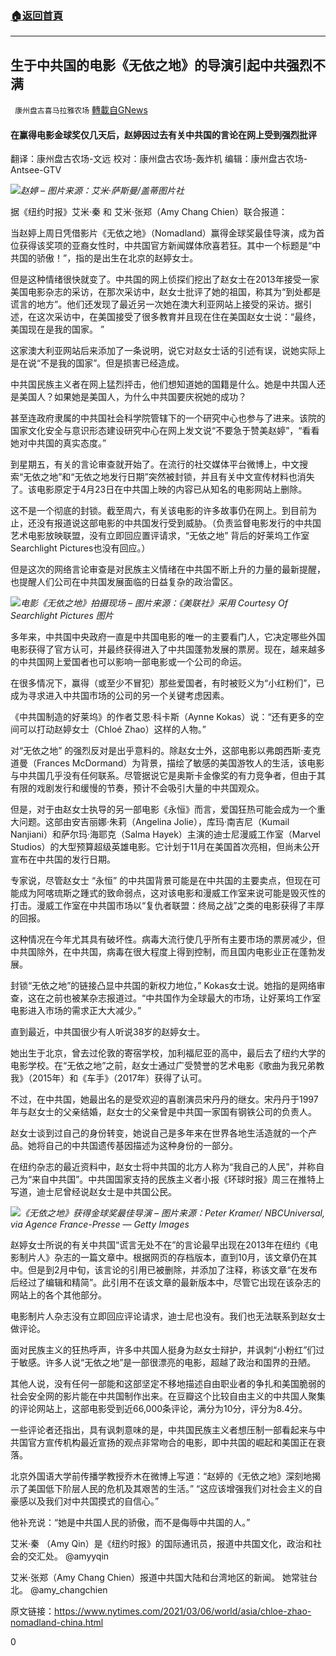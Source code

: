 ###  [:house:返回首頁](https://github.com/ourhimalayas/txt)
---

## 生于中共国的电影《无依之地》的导演引起中共强烈不满
` 康州盘古喜马拉雅农场` [轉載自GNews](https://gnews.org/zh-hans/960800/)

#### 在赢得电影金球奖仅几天后，赵婷因过去有关中共国的言论在网上受到强烈批评

翻译：康州盘古农场-文远
校对：康州盘古农场-轰炸机
编辑：康州盘古农场-Antsee-GTV

![]()![](https://gnews.org/wp-content/uploads/2021/03/Screen-Shot-2021-03-09-at-14.24.00.png)*赵婷 – 图片来源：艾米·萨斯曼/盖蒂图片社*

据《纽约时报》艾米·秦 和 艾米·张郑（Amy Chang Chien）联合报道：

当赵婷上周日凭借影片《无依之地》（Nomadland）赢得金球奖最佳导演，成为首位获得该奖项的亚裔女性时，中共国官方新闻媒体欣喜若狂。其中一个标题是“中共国的骄傲！”，指的是出生在北京的赵婷女士。

但是这种情绪很快就变了。中共国的网上侦探们挖出了赵女士在2013年接受一家美国电影杂志的采访，在那次采访中，赵女士批评了她的祖国，称其为“到处都是谎言的地方”。他们还发现了最近另一次她在澳大利亚网站上接受的采访。据引述，在这次采访中，在美国接受了很多教育并且现在住在美国赵女士说：“最终，美国现在是我的国家。 ”

这家澳大利亚网站后来添加了一条说明，说它对赵女士话的引述有误，说她实际上是在说“不是我的国家”。但是损害已经造成。

中共国民族主义者在网上猛烈抨击，他们想知道她的国籍是什么。她是中共国人还是美国人？如果她是美国人，为什么中共国要庆祝她的成功？

甚至连政府隶属的中共国社会科学院管辖下的一个研究中心也参与了进来。该院的国家文化安全与意识形态建设研究中心在网上发文说“不要急于赞美赵婷”，“看看她对中共国的真实态度。”

到星期五，有关的言论审查就开始了。在流行的社交媒体平台微博上，中文搜索“无依之地”和“无依之地发行日期”突然被封锁，并且有关中文宣传材料也消失了。该电影原定于4月23日在中共国上映的内容已从知名的电影网站上删除。

这不是一个彻底的封锁。截至周六，有关该电影的许多故事仍在网上。到目前为止，还没有报道说这部电影的中共国发行受到威胁。（负责监督电影发行的中共国艺术电影放映联盟，没有立即回应置评请求，“无依之地” 背后的好莱坞工作室Searchlight Pictures也没有回应。）

但是这次的网络言论审查是对民族主义情绪在中共国不断上升的力量的最新提醒，也提醒人们公司在中共国发展面临的日益复杂的政治雷区。

![]()![](https://gnews.org/wp-content/uploads/2021/03/Screen-Shot-2021-03-09-at-14.25.00.png)*电影《无依之地》拍摄现场 – 图片来源：《美联社》采用 Courtesy Of Searchlight Pictures 图片*

多年来，中共国中央政府一直是中共国电影的唯一的主要看门人，它决定哪些外国电影获得了官方认可，并最终获得进入了中共国蓬勃发展的票房。现在，越来越多的中共国网上爱国者也可以影响一部电影或一个公司的命运。

在很多情况下，赢得（或至少不冒犯）那些爱国者，有时被贬义为“小红粉们”，已成为寻求进入中共国市场的公司的另一个关键考虑因素。

《中共国制造的好莱坞》的作者艾恩·科卡斯（Aynne Kokas）说：“还有更多的空间可以打动赵婷女士（Chloé Zhao）这样的人物。”

对“无依之地” 的强烈反对是出乎意料的。除赵女士外，这部电影以弗朗西斯·麦克道曼（Frances McDormand）为背景，描绘了敏感的美国游牧人的生活，该电影与中共国几乎没有任何联系。尽管据说它是奥斯卡金像奖的有力竞争者，但由于其有限的戏剧发行和缓慢的节奏，预计不会吸引大量的中共国观众。

但是，对于由赵女士执导的另一部电影《永恒》而言，爱国狂热可能会成为一个重大问题。这部由安吉丽娜·朱莉（Angelina Jolie），库玛·南吉尼（Kumail Nanjiani）和萨尔玛·海耶克（Salma Hayek）主演的迪士尼漫威工作室（Marvel Studios）的大型预算超级英雄电影。它计划于11月在美国首次亮相，但尚未公开宣布在中共国的发行日期。

专家说，尽管赵女士 “永恒” 的中共国背景可能是在中共国的主要卖点，但现在可能成为阿喀琉斯之踵式的致命弱点，这对该电影和漫威工作室来说可能是毁灭性的打击。漫威工作室在中共国市场以“复仇者联盟：终局之战”之类的电影获得了丰厚的回报。

这种情况在今年尤其具有破坏性。病毒大流行使几乎所有主要市场的票房减少，但中共国除外，在中共国，病毒在很大程度上得到控制，而且国内电影业正在蓬勃发展。

封锁“无依之地”的链接凸显中共国的新权力地位，” Kokas女士说。她指的是网络审查，这在之前也被某杂志报道过。“中共国作为全球最大的市场，让好莱坞工作室电影进入市场的需求正大大减少。”

直到最近，中共国很少有人听说38岁的赵婷女士。

她出生于北京，曾去过伦敦的寄宿学校，加利福尼亚的高中，最后去了纽约大学的电影学校。在“无依之地”之前，赵女士通过广受赞誉的艺术电影《歌曲为我兄弟教我》（2015年）和《车手》（2017年）获得了认可。

不过，在中共国，她最出名的是受欢迎的喜剧演员宋丹丹的继女。宋丹丹于1997年与赵女士的父亲结婚，赵女士的父亲曾是中共国一家国有钢铁公司的负责人。

赵女士谈到过自己的身份转变，她说自己是多年来在世界各地生活造就的一个产品。她将自己的中共国遗传基因描述为这种身份的一部分。

在纽约杂志的最近资料中，赵女士将中共国的北方人称为“我自己的人民”，并称自己为“来自中共国”。中共国国家支持的民族主义者小报《环球时报》周三在推特上写道，迪士尼曾经说赵女士是中共国公民。

![]()![](https://gnews.org/wp-content/uploads/2021/03/Screen-Shot-2021-03-09-at-14.24.41.png)*《无依之地》获得金球奖最佳导演 – 图片来源：Peter Kramer/ NBCUniversal, via Agence France-Presse — Getty Images*

赵婷女士所说的有关中共国“谎言无处不在”的言论最早出现在2013年在纽约《电影制片人》杂志的一篇文章中。根据网页的存档版本，直到10月，该文章仍在其中。但是到2月中旬，该言论的引用已被删除，并添加了注释，称该文章“在发布后经过了编辑和精简”。此引用不在该文章的最新版本中，尽管它出现在该杂志的网站上的各个其他部分。

电影制片人杂志没有立即回应评论请求，迪士尼也没有。我们也无法联系到赵女士做评论。

面对民族主义的狂热呼声，许多中共国人挺身为赵女士辩护，并讽刺“小粉红”们过于敏感。许多人说“无依之地”是一部很漂亮的电影，超越了政治和国界的丑陋。

其他人说，没有任何一部能和这部坚定不移地描述自由职业者的争扎和美国脆弱的社会安全网的影片能在中共国制作出来。在豆瓣这个比较自由主义的中共国人聚集的评论网站上，这部电影受到近66,000条评论，满分为10分，评分为8.4分。

一些评论者还指出，具有讽刺意味的是，中共国民族主义者想压制一部看起来与中共国官方宣传机构最近宣扬的观点非常吻合的电影，即中共国的崛起和美国正在衰落。

北京外国语大学前传播学教授乔木在微博上写道：“赵婷的《无依之地》深刻地揭示了美国低下阶层人民的危机及其艰苦的生活。” “这应该增强我们对社会主义的自豪感以及我们对中共国摸式的自信心。”

他补充说：“她是中共国人民的骄傲，而不是侮辱中共国的人。”

艾米·秦 （Amy Qin）是《纽约时报》的国际通讯员，报道中共国文化，政治和社会的交汇处。 @amyyqin

艾米·张郑（Amy Chang Chien）报道中共国大陆和台湾地区的新闻。 她常驻台北。 @amy\_changchien

原文链接：https://www.nytimes.com/2021/03/06/world/asia/chloe-zhao-nomadland-china.html

0
